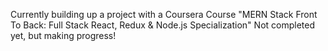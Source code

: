Currently building up a project with a Coursera Course "MERN Stack Front To Back: Full Stack React, Redux & Node.js Specialization"
Not completed yet, but making progress!
